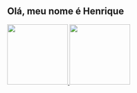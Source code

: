 ## Olá, meu nome é Henrique

<div>
  <a href="https://github.com/Henrique0112">
  <img height = "140em" src="https://github-readme-stats.vercel.app/api?username=Henrique0112&show_icons=true&theme=tokyonight"/>
  <img height = "140em" src="https://github-readme-stats.vercel.app/api/top-langs/?username=Henrique0112&layout=compact&theme=tokyonight"/> 
</div>

<!--

- 🔭 I’m currently working on ...
- 🌱 I’m currently learning ...
- 🤔 I’m looking for help with ...
- 📫 How to reach me: ...
- 😄 Pronouns: ...
-->
